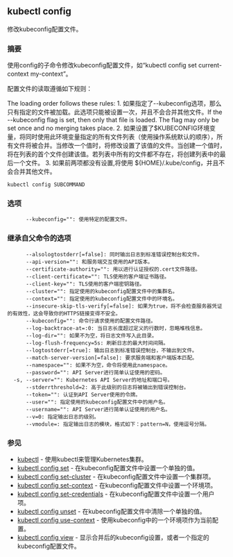 ## kubectl config

修改kubeconfig配置文件。

### 摘要

使用config的子命令修改kubeconfig配置文件，如“kubectl config set current-context my-context”。

配置文件的读取遵循如下规则：

The loading order follows these rules:
    1. 如果指定了--kubeconfig选项，那么只有指定的文件被加载。此选项只能被设置一次，并且不会合并其他文件。If the --kubeconfig flag is set, then only that file is loaded.  The flag may only be set once and no merging takes place.
    2. 如果设置了$KUBECONFIG环境变量，将同时使用此环境变量指定的所有文件列表（使用操作系统默认的顺序），所有文件将被合并。当修改一个值时，将修改设置了该值的文件。当创建一个值时，将在列表的首个文件创建该值。若列表中所有的文件都不存在，将创建列表中的最后一个文件。
    3. 如果前两项都没有设置,将使用 ${HOME}/.kube/config，并且不会合并其他文件。


```
kubectl config SUBCOMMAND
```

### 选项

```
      --kubeconfig="": 使用特定的配置文件。
```

### 继承自父命令的选项
```
      --alsologtostderr[=false]: 同时输出日志到标准错误控制台和文件。
      --api-version="": 和服务端交互使用的API版本。
      --certificate-authority="": 用以进行认证授权的.cert文件路径。
      --client-certificate="": TLS使用的客户端证书路径。
      --client-key="": TLS使用的客户端密钥路径。
      --cluster="": 指定使用的kubeconfig配置文件中的集群名。
      --context="": 指定使用的kubeconfig配置文件中的环境名。
      --insecure-skip-tls-verify[=false]: 如果为true，将不会检查服务器凭证的有效性，这会导致你的HTTPS链接变得不安全。
      --kubeconfig="": 命令行请求使用的配置文件路径。
      --log-backtrace-at=:0: 当日志长度超过定义的行数时，忽略堆栈信息。
      --log-dir="": 如果不为空，将日志文件写入此目录。
      --log-flush-frequency=5s: 刷新日志的最大时间间隔。
      --logtostderr[=true]: 输出日志到标准错误控制台，不输出到文件。
      --match-server-version[=false]: 要求服务端和客户端版本匹配。
      --namespace="": 如果不为空，命令将使用此namespace。
      --password="": API Server进行简单认证使用的密码。
  -s, --server="": Kubernetes API Server的地址和端口号。
      --stderrthreshold=2: 高于此级别的日志将被输出到错误控制台。
      --token="": 认证到API Server使用的令牌。
      --user="": 指定使用的kubeconfig配置文件中的用户名。
      --username="": API Server进行简单认证使用的用户名。
      --v=0: 指定输出日志的级别。
      --vmodule=: 指定输出日志的模块，格式如下：pattern=N，使用逗号分隔。
```

### 参见

* [kubectl](kubectl.md)	 - 使用kubectl来管理Kubernetes集群。
* [kubectl config set](kubectl_config_set.md)	 - 在kubeconfig配置文件中设置一个单独的值。
* [kubectl config set-cluster](kubectl_config_set-cluster.md)	 - 在kubeconfig配置文件中设置一个集群项。
* [kubectl config set-context](kubectl_config_set-context.md)	 - 在kubeconfig配置文件中设置一个环境项。
* [kubectl config set-credentials](kubectl_config_set-credentials.md)	 - 在kubeconfig配置文件中设置一个用户项。
* [kubectl config unset](kubectl_config_unset.md)	 - 在kubeconfig配置文件中清除一个单独的值。
* [kubectl config use-context](kubectl_config_use-context.md)	 - 使用kubeconfig中的一个环境项作为当前配置。
* [kubectl config view](kubectl_config_view.md)	 - 显示合并后的kubeconfig设置，或者一个指定的kubeconfig配置文件。